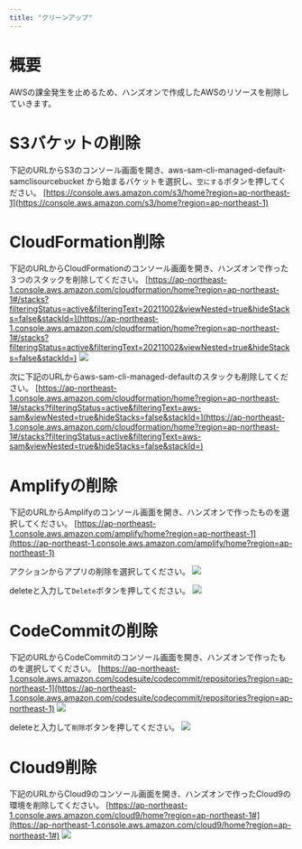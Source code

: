 ```yaml
---
title: "クリーンアップ"
---
```


# 概要
AWSの課金発生を止めるため、ハンズオンで作成したAWSのリソースを削除していきます。

# S3バケットの削除
下記のURLからS3のコンソール画面を開き、aws-sam-cli-managed-default-samclisourcebucket から始まるバケットを選択し、`空にする`ボタンを押してください。
[https://console.aws.amazon.com/s3/home?region=ap-northeast-1](https://console.aws.amazon.com/s3/home?region=ap-northeast-1)

# CloudFormation削除
下記のURLからCloudFormationのコンソール画面を開き、ハンズオンで作った３つのスタックを削除してください。
[https://ap-northeast-1.console.aws.amazon.com/cloudformation/home?region=ap-northeast-1#/stacks?filteringStatus=active&filteringText=20211002&viewNested=true&hideStacks=false&stackId=](https://ap-northeast-1.console.aws.amazon.com/cloudformation/home?region=ap-northeast-1#/stacks?filteringStatus=active&filteringText=20211002&viewNested=true&hideStacks=false&stackId=)
![](https://storage.googleapis.com/zenn-user-upload/563a98ae270fe4fab9b7dbd0.png)

次に下記のURLからaws-sam-cli-managed-defaultのスタックも削除してください。
[https://ap-northeast-1.console.aws.amazon.com/cloudformation/home?region=ap-northeast-1#/stacks?filteringStatus=active&filteringText=aws-sam&viewNested=true&hideStacks=false&stackId=](https://ap-northeast-1.console.aws.amazon.com/cloudformation/home?region=ap-northeast-1#/stacks?filteringStatus=active&filteringText=aws-sam&viewNested=true&hideStacks=false&stackId=)

# Amplifyの削除
下記のURLからAmplifyのコンソール画面を開き、ハンズオンで作ったものを選択してください。
[https://ap-northeast-1.console.aws.amazon.com/amplify/home?region=ap-northeast-1](https://ap-northeast-1.console.aws.amazon.com/amplify/home?region=ap-northeast-1)

アクションからアプリの削除を選択してください。
![](https://storage.googleapis.com/zenn-user-upload/7a3fa8da800d5c732adaab7b.png)

deleteと入力して`Delete`ボタンを押してください。
![](https://storage.googleapis.com/zenn-user-upload/a3832d5a36f65c43e508e2cf.png)

# CodeCommitの削除
下記のURLからCodeCommitのコンソール画面を開き、ハンズオンで作ったものを選択してください。
[https://ap-northeast-1.console.aws.amazon.com/codesuite/codecommit/repositories?region=ap-northeast-1](https://ap-northeast-1.console.aws.amazon.com/codesuite/codecommit/repositories?region=ap-northeast-1)
![](https://storage.googleapis.com/zenn-user-upload/013880778ccfb95373f1aa21.png)

deleteと入力して`削除`ボタンを押してください。
![](https://storage.googleapis.com/zenn-user-upload/77d41055252e31a1a595f3a4.png)

# Cloud9削除
下記のURLからCloud9のコンソール画面を開き、ハンズオンで作ったCloud9の環境を削除してください。
[https://ap-northeast-1.console.aws.amazon.com/cloud9/home?region=ap-northeast-1#](https://ap-northeast-1.console.aws.amazon.com/cloud9/home?region=ap-northeast-1#)
![](https://storage.googleapis.com/zenn-user-upload/f6wgjh7jaeptqwq2hna2kxpyg0lr)

